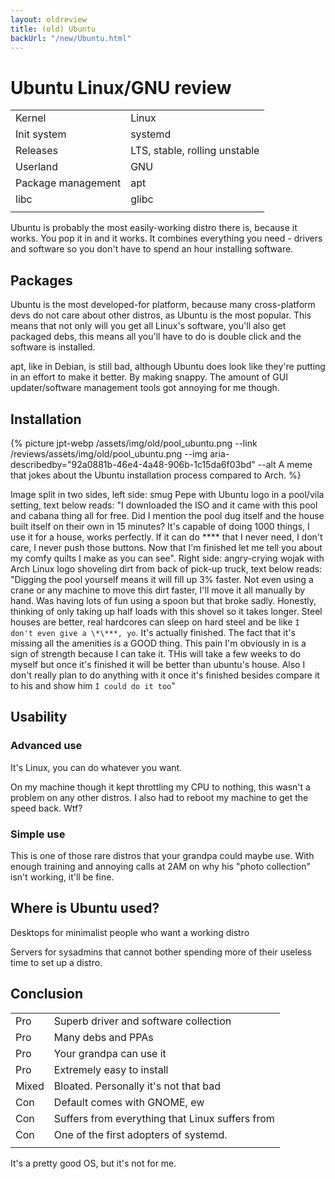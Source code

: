 ```yaml
---
layout: oldreview
title: (old) Ubuntu
backUrl: "/new/Ubuntu.html"
---
```


# Ubuntu Linux/GNU review

|                    |                               |
| ------------------ | ----------------------------- |
| Kernel             | Linux                         |
| Init system        | systemd                       |
| Releases           | LTS, stable, rolling unstable |
| Userland           | GNU                           |
| Package management | apt                           |
| libc               | glibc                         |
|                    |                               |

Ubuntu is probably the most easily-working distro there is, because it works. You pop it in and it works. It combines everything you need - drivers and software so you don't have to spend an hour installing software.

## Packages

Ubuntu is the most developed-for platform, because many cross-platform devs do not care about other distros, as Ubuntu is the most popular. This means that not only will you get all Linux's software, you'll also get packaged debs, this means all you'll have to do is double click and the software is installed.

apt, like in Debian, is still bad, although Ubuntu does look like they're putting in an effort to make it better. By making snappy. The amount of GUI updater/software management tools got annoying for me though.

## Installation

{% picture jpt-webp /assets/img/old/pool_ubuntu.png --link /reviews/assets/img/old/pool_ubuntu.png --img aria-describedby="92a0881b-46e4-4a48-906b-1c15da6f03bd" --alt A meme that jokes about the Ubuntu installation process compared to Arch. %}

<description class="hidden" id="92a0881b-46e4-4a48-906b-1c15da6f03bd">Image split in two sides, left side: smug Pepe with Ubuntu logo in a pool/vila setting, text below reads: "I downloaded the ISO and it came with this pool and cabana thing all for free. Did I mention the pool dug itself and the house built itself on their own in 15 minutes? It's capable of doing 1000 things, I use it for a house, works perfectly. If it can do \***\* that I never need, I don't care, I never push those buttons. Now that I'm finished let me tell you about my comfy quilts I make as you can see". Right side: angry-crying wojak with Arch Linux logo shoveling dirt from back of pick-up truck, text below reads: "Digging the pool yourself means it will fill up 3% faster. Not even using a crane or any machine to move this dirt faster, I'll move it all manually by hand. Was having lots of fun using a spoon but that broke sadly. Honestly, thinking of only taking up half loads with this shovel so it takes longer. Steel houses are better, real hardcores can sleep on hard steel and be like `I don't even give a \*\***, yo`. It's actually finished. The fact that it's missing all the amenities is a GOOD thing. This pain I'm obviously in is a sign of strength because I can take it. THis will take a few weeks to do myself but once it's finished it will be better than ubuntu's house. Also I don't really plan to do anything with it once it's finished besides compare it to his and show him `I could do it too`"</description>

## Usability

### Advanced use

It's Linux, you can do whatever you want.

On my machine though it kept throttling my CPU to nothing, this wasn't a problem on any other distros. I also had to reboot my machine to get the speed back. Wtf?

### Simple use

This is one of those rare distros that your grandpa could maybe use. With enough training and annoying calls at 2AM on why his "photo collection" isn't working, it'll be fine.

## Where is Ubuntu used?

Desktops for minimalist people who want a working distro

Servers for sysadmins that cannot bother spending more of their useless time to set up a distro.

## Conclusion

|       |                                                 |
| ----- | ----------------------------------------------- |
| Pro   | Superb driver and software collection           |
| Pro   | Many debs and PPAs                              |
| Pro   | Your grandpa can use it                         |
| Pro   | Extremely easy to install                       |
| Mixed | Bloated. Personally it's not that bad           |
| Con   | Default comes with GNOME, ew                    |
| Con   | Suffers from everything that Linux suffers from |
| Con   | One of the first adopters of systemd.           |
|       |                                                 |

It's a pretty good OS, but it's not for me.
